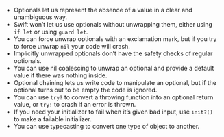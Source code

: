 - Optionals let us represent the absence of a value in a clear and unambiguous way.
- Swift won’t let us use optionals without unwrapping them, either using `if let` or using `guard let`.
- You can force unwrap optionals with an exclamation mark, but if you try to force unwrap `nil` your code will crash.
- Implicitly unwrapped optionals don’t have the safety checks of regular optionals.
- You can use nil coalescing to unwrap an optional and provide a default value if there was nothing inside.
- Optional chaining lets us write code to manipulate an optional, but if the optional turns out to be empty the code is ignored.
- You can use `try?` to convert a throwing function into an optional return value, or `try!` to crash if an error is thrown.
- If you need your initializer to fail when it’s given bad input, use `init?()` to make a failable initializer.
- You can use typecasting to convert one type of object to another.